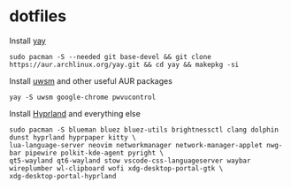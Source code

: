 # dotfiles
Install [yay](https://github.com/Jguer/yay?tab=readme-ov-file#installation)
```
sudo pacman -S --needed git base-devel && git clone https://aur.archlinux.org/yay.git && cd yay && makepkg -si
```
Install [uwsm](https://aur.archlinux.org/packages/uwsm) and other useful AUR packages
```
yay -S uwsm google-chrome pwvucontrol
```
Install [Hyprland](https://wiki.hyprland.org/Getting-Started/Installation/) and everything else
```
sudo pacman -S blueman bluez bluez-utils brightnessctl clang dolphin dunst hyprland hyprpaper kitty \
lua-language-server neovim networkmanager network-manager-applet nwg-bar pipewire polkit-kde-agent pyright \
qt5-wayland qt6-wayland stow vscode-css-languageserver waybar wireplumber wl-clipboard wofi xdg-desktop-portal-gtk \
xdg-desktop-portal-hyprland
```
